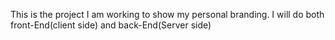 This is the project I am working to show my personal branding.
I will do both front-End(client side) and back-End(Server side)